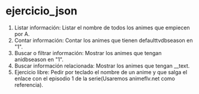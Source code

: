 # ejercicio_json


1. Listar información: Listar el nombre de todos los animes que empiecen por A.
2. Contar información: Contar los animes que tienen defaulttvdbseason en "1".
3. Buscar o filtrar información: Mostrar los animes que tengan anidbseason en "1".
4. Buscar información relacionada: Mostrar los animes que tengan __text.
5. Ejercicio libre: Pedir por teclado el nombre de un anime y que salga el enlace con el episodio 1 de la serie(Usaremos animeflv.net como referencia).

